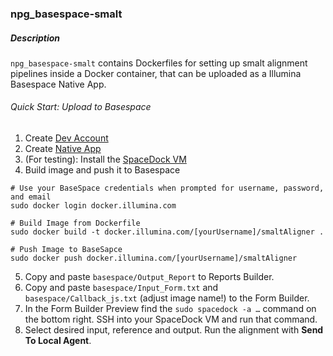 ### npg_basespace-smalt

##### Description
`npg_basespace-smalt` contains Dockerfiles for setting up smalt alignment pipelines inside a Docker container, that can be uploaded as a Illumina Basespace Native App.

###### Quick Start: Upload to Basespace
1. Create [Dev Account](https://developer.basespace.illumina.com/)
2. Create [Native App](https://developer.basespace.illumina.com/apps/new)
3. (For testing): Install the [SpaceDock VM](https://developer.basespace.illumina.com/docs/content/documentation/native-apps/setup-dev-environment#Instructions_for_Mac_or_Linux)
4. Build image and push it to Basespace
```
# Use your BaseSpace credentials when prompted for username, password, and email
sudo docker login docker.illumina.com

# Build Image from Dockerfile
sudo docker build -t docker.illumina.com/[yourUsername]/smaltAligner .

# Push Image to BaseSapce
sudo docker push docker.illumina.com/[yourUsername]/smaltAligner
```
5. Copy and paste `basespace/Output_Report` to Reports Builder.
6. Copy and paste `basespace/Input_Form.txt` and `basespace/Callback_js.txt` (adjust image name!) to the Form Builder.
7. In the Form Builder Preview find the `sudo spacedock -a …` command on the bottom right. SSH into your SpaceDock VM and run that command.
8. Select desired input, reference and output. Run the alignment with **Send To Local Agent**.
